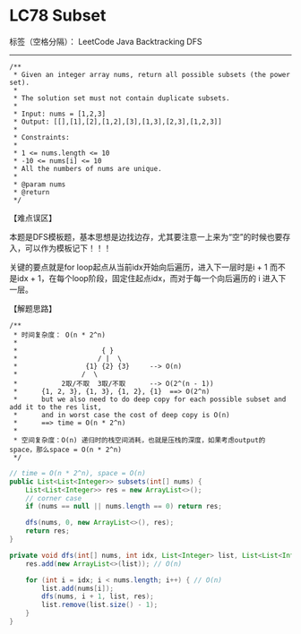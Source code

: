 # LC78 Subset
标签（空格分隔）： LeetCode Java Backtracking DFS

---

    /**
     * Given an integer array nums, return all possible subsets (the power set).
     *
     * The solution set must not contain duplicate subsets.
     *
     * Input: nums = [1,2,3]
     * Output: [[],[1],[2],[1,2],[3],[1,3],[2,3],[1,2,3]]
     *
     * Constraints:
     *
     * 1 <= nums.length <= 10
     * -10 <= nums[i] <= 10
     * All the numbers of nums are unique.
     *
     * @param nums
     * @return
     */


【难点误区】

本题是DFS模板题，基本思想是边找边存，尤其要注意一上来为“空”的时候也要存入，可以作为模板记下！！！

关键的要点就是for loop起点从当前idx开始向后遍历，进入下一层时是i + 1 而不是idx + 1，在每个loop阶段，固定住起点idx，而对于每一个向后遍历的 i 进入下一层。



【解题思路】

```
/**
 * 时间复杂度： O(n * 2^n)
 * 
 *                     { }
 *                    / |  \
 *                 {1} {2} {3}     --> O(n)
 *                /  \
 *           2取/不取  3取/不取      --> O(2^(n - 1))
 *      {1, 2, 3}, {1, 3}, {1, 2}, {1}  ==> O(2^n)
 *      but we also need to do deep copy for each possible subset and add it to the res list,
 *      and in worst case the cost of deep copy is O(n)
 *      ==> time = O(n * 2^n)
 *
 * 空间复杂度：O(n) 递归时的栈空间消耗，也就是压栈的深度，如果考虑output的space，那么space = O(n * 2^n)
 */
```

```java     
// time = O(n * 2^n), space = O(n)
public List<List<Integer>> subsets(int[] nums) {
    List<List<Integer>> res = new ArrayList<>();
    // corner case
    if (nums == null || nums.length == 0) return res;

    dfs(nums, 0, new ArrayList<>(), res);
    return res;
}

private void dfs(int[] nums, int idx, List<Integer> list, List<List<Integer>> res) {
    res.add(new ArrayList<>(list)); // O(n)

    for (int i = idx; i < nums.length; i++) { // O(n)
        list.add(nums[i]);
        dfs(nums, i + 1, list, res);
        list.remove(list.size() - 1);
    }
}
```
